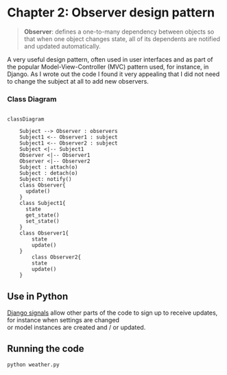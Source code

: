 # Chapter 2: Observer design pattern

> **Observer**: defines a one-to-many dependency between objects so that when one object changes state, all of its
> dependents are notified and updated automatically.

A very useful design pattern, often used in user interfaces
and as part of the popular Model-View-Controller (MVC) pattern used,
for instance, in Django.
As I wrote out the code I found it very appealing that I did not need
to change the subject at all to add new observers.

### Class Diagram

```mermaid

classDiagram

    Subject --> Observer : observers
    Subject1 <-- Observer1 : subject
    Subject1 <-- Observer2 : subject
    Subject <|-- Subject1
    Observer <|-- Observer1
    Observer <|-- Observer2
    Subject : attach(o)
    Subject : detach(o)
    Subject: notify()
    class Observer{
      update()
    }
    class Subject1{
      state
      get_state()
      set_state()
    }
    class Observer1{
        state
        update()
    }
        class Observer2{
        state
        update()
    }

```

## Use in Python

[Django signals]([url](https://docs.djangoproject.com/en/4.2/topics/signals/)https://docs.djangoproject.com/en/4.2/topics/signals/) 
allow other parts of the code to sign up to receive updates, for instance when settings are changed  
or model instances are created and / or updated.

## Running the code

```bash
python weather.py
```
